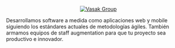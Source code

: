 <p align="center">
  <a href="https://www.vasak.net.ar/" target="_blank"><img src="https://www.vasak.net.ar/img/logo.svg" alt="Vasak Group" /></a>
</p>

Desarrollamos software a medida como aplicaciones web y mobile siguiendo los estándares actuales de metodologías ágiles. También armamos equipos de staff augmentation para que tu proyecto sea productivo e innovador.
